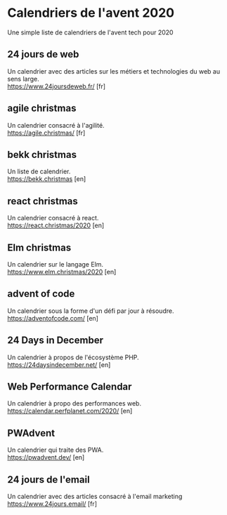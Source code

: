 # Calendriers de l'avent 2020
Une simple liste de calendriers de l'avent tech pour 2020

## 24 jours de web
Un calendrier avec des articles sur les métiers et technologies du web au sens large.   
https://www.24joursdeweb.fr/ [fr]

## agile christmas
Un calendrier consacré à l'agilité.  
https://agile.christmas/ [fr]

## bekk christmas
Un liste de calendrier.  
https://bekk.christmas [en]

## react christmas
Un calendrier consacré à react.  
https://react.christmas/2020 [en]

## Elm christmas
Un calendrier sur le langage Elm.  
https://www.elm.christmas/2020 [en]

## advent of code
Un calendrier sous la forme d'un défi par jour à résoudre.  
https://adventofcode.com/ [en]

## 24 Days in December
Un calendrier à propos de l'écosystème PHP.  
https://24daysindecember.net/ [en]

## Web Performance Calendar
Un calendrier à propo des performances web.  
https://calendar.perfplanet.com/2020/ [en]

## PWAdvent
Un calendrier qui traite des PWA.  
https://pwadvent.dev/ [en]

## 24 jours de l'email
Un calendrier avec des articles consacré à l'email marketing   
https://www.24jours.email/ [fr]
